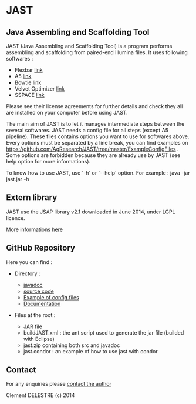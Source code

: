 JAST
====

Java Assembling and Scaffolding Tool
-----------


JAST (Java Assembling and Scaffolding Tool) is a program performs assembling and scaffolding from paired-end Illumina files. It uses following softwares :
   * Flexbar [link](http://sourceforge.net/projects/flexbar/)
   * A5 [link](http://code.google.com/p/ngopt/wiki/A5PipelineREADME)
   * Bowtie [link](http://bowtie-bio.sourceforge.net/index.shtml)
   * Velvet Optimizer [link](http://bioinformatics.net.au/software.velvetoptimiser.shtml)
   * SSPACE [link](http://www.baseclear.com/lab-products/bioinformatics-tools/)


Please see their license agreements for further details and check they all are installed on your computer before using JAST.


The main aim of JAST is to let it manages intermediate steps between the several softwares.
JAST needs a config file for all steps (except A5 pipeline). These files contains options you want to use
for softwares above. Every options must be separated by a line break, you can find examples on https://github.com/AgResearch/JAST/tree/master/ExampleConfigFiles . Some options are forbidden because they are already
use by JAST (see help option for more informations). 

To know how to use JAST, use '-h' or '--help' option. For example : java -jar jast.jar -h


Extern library
----------

JAST use the JSAP library v2.1 downloaded in June 2014, under LGPL licence.

More informations [here](http://www.martiansoftware.com/jsap/)



GitHub Repository 
-----------

Here you can find :


   * Directory :
      * [javadoc](https://github.com/AgResearch/JAST/tree/master/Javadoc)
      * [source code](https://github.com/AgResearch/JAST/tree/master/src)
      * [Example of config files](https://github.com/AgResearch/JAST/tree/master/ExampleConfigFiles)
      * [Documentation](https://github.com/AgResearch/JAST/tree/master/Doc)

   * Files at the root :

      * JAR file
      * buildJAST.xml : the ant script used to generate the jar file (builded with Eclipse)
      * jast.zip containing both src and javadoc
      * jast.condor : an example of how to use jast with condor
    




Contact
-----------


For any enquiries please [contact the author](mailto:cclementddel@gmail.com)

Clement DELESTRE (c) 2014

